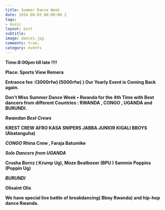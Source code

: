 ```yaml
---
title: Summer Dance Week
date: 2016-08-03 00:00:00 Z
tags:
- music
layout: post
subtitle:
image: dance1.jpg
comments: true;
category: events
---
```


<strong>Time:8:00pm till late !!!!

<strong>Place: Sports View Remera

<strong>Entrance fee :(3000rfw) (5000rfw)<strong>
)
Our Yearly Event is Coming Back again.

Don't Miss Summer Dance Week • Rwanda for the 4th Time with Best dancers from different Countries : RWANDA , CONGO , UGANDA and BURUNDI.

*Rwandan Best Crews*

KREST CREW
AFRO KASA
SNIPERS
JABBA JUNIOR
KIGALI BBOYS (Abatanguha)

*CONGO*
 Rhina Crew , Faraja Batumike

*Solo Dancers from UGANDA*

Crusha Bornz ( Krump Ug),
 Moze Beatboxer (BPU )
Sammie Poppins (Poppin Ug)


*BURUNDI*

Olisaint Olis

We have special live battle of breakdancing( Bboy Rwanda) and hip-hop dance Rwanda.
